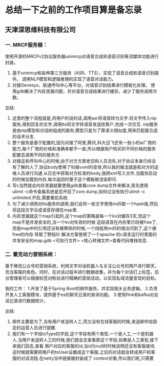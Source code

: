 # 总结一下之前的工作项目算是备忘录

## 天津深思维科技有限公司

### 一. MRCP服务器：

使用开源的MRCPv2协议服务器unimrcp对语音合成和语音识别等流媒体功能进行封装。

1. 基于unimrcp和各种第三方服务（ASR、TTS），实现了语音合成和语音识别插件。
   调用NLP模型和逻辑推理机实现了语音对话能力。
2. 对接Genesys、联通呼叫中心等平台，对语音识别结果进行模板化处理。
   使用gdb解决了内存泄漏问题，并对语音合成结果进行缓存，减少了服务调用次数。

总结:

1. 这里的整个流程就是,将用户的说的话,调用asr将语音转为文字.将文字传入nlp服务,得到回复的文字,调用tts将文字转语音发送给客户,完成一次交互.
   nlp服务是由nlp模型和对话树组成的服务,模型只是为了算语义相似度,用来匹配最合适的话术分支.
2. 整个服务是基于配置的,因为对接了阿里,腾讯,科大迅飞还有一些小的ai厂商的能力,每个厂商的价格和准确率都不一直,所以根据用户购买的不同价格的服务
   配置去调用不同的服务方.
3. 对接这些呼叫中心的时候,由于对方方案老旧和人员流失,对于协议本身已经没有了解的人了,协议body使用了叫做vxml的变体,所以我的做法就是和对方的运维人员进行沟通
   从日志中获取对方标准的body,我把xml写入文件,当服务启动的时候加载到内存,每次返回时基于这个模板做渲染即可.
4. 写c当然就会内存泄漏就要使用gdb查看core dump文件来解决,首先使用ulimit -c命令查看系统是否开启了core dump,如何过没有执行ulimit
   -c unlimited.开启,需要重启系统.
5. 为了减少调用对tts服务的调用,我们会将一些文字使用md5取一个hash值,然后将这段文字合成语音存储在map里.
6. 内存泄漏就这个map引起的,这个map的策略是每一个kv对缓存3天,但这个map不是并发安全的,当一个kv对失效的时候
   这段语音在内存里已经被free了,但是map中的引用还没有被移除的时候,一个线程用md5的值访问到了,这个被free的内存.导致了野指针.解决方案使用了一个apache
   的c语言运行时里面的并发安全的map.gdb <可执行文件> <核心转储文件>查看代码堆栈信息.

### 二. 霍克动力营销系统：

基于微信公众号的营销系统，利用文字对话机器人与关注公众号的用户进行聊天，充当客服的角色。同时，在对话过程中进行数据收集，并为每个对话打上标签。后台管理者可以根据标签对粉丝进行精确的营销活动，以实现私域流量变现的目标。

我的工作：
1.开发了基于Spring Boot的邮件服务，并实现相关业务逻辑。
2.负责开发人工客服模块，提供基于es的聊天记录的查询功能。
3.使用flink和kafka对会话记录进行数据统计。

总结:

1. 邮件主要是为了,当有用户发送转人工,而又没有在线客服的时候,发送邮件给固定的运营人员进行提醒.
2. 我们有一个字段toType的字段,这个字段有两个类型,一个是人工,一个是机器人.当用户发送转人工的时候,我们就会去查看那这个字段,如果是人工类型,接下来我们回去,查看
用户对应的客服的id,当id为null的时候说明还没有客服接待,这时候就需要把用户的toUser设置成这个客服.之后的对话就会转成用户和客服的对话流程.在netty当中链接被封装成了
context对象,所以我们呢,只需要